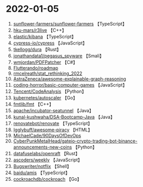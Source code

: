 # 2022-01-05

1. [sunflower-farmers/sunflower-farmers](https://github.com/sunflower-farmers/sunflower-farmers) 【TypeScript】
2. [hku-mars/r3live](https://github.com/hku-mars/r3live) 【C++】
3. [elastic/kibana](https://github.com/elastic/kibana) 【TypeScript】
4. [cypress-io/cypress](https://github.com/cypress-io/cypress) 【JavaScript】
5. [tkellogg/dura](https://github.com/tkellogg/dura) 【Rust】
6. [jonathandata1/pegasus_spyware](https://github.com/jonathandata1/pegasus_spyware) 【Smali】
7. [wmjordan/PDFPatcher](https://github.com/wmjordan/PDFPatcher) 【C#】
8. [Flutterando/roadmap](https://github.com/Flutterando/roadmap) 
9. [rmcelreath/stat_rethinking_2022](https://github.com/rmcelreath/stat_rethinking_2022) 
10. [AstraZeneca/awesome-explainable-graph-reasoning](https://github.com/AstraZeneca/awesome-explainable-graph-reasoning) 
11. [coding-horror/basic-computer-games](https://github.com/coding-horror/basic-computer-games) 【JavaScript】
12. [Tencent/CodeAnalysis](https://github.com/Tencent/CodeAnalysis) 【Python】
13. [kubernetes/autoscaler](https://github.com/kubernetes/autoscaler) 【Go】
14. [fmtlib/fmt](https://github.com/fmtlib/fmt) 【C++】
15. [apache/incubator-seatunnel](https://github.com/apache/incubator-seatunnel) 【Java】
16. [kunal-kushwaha/DSA-Bootcamp-Java](https://github.com/kunal-kushwaha/DSA-Bootcamp-Java) 【Java】
17. [renovatebot/renovate](https://github.com/renovatebot/renovate) 【TypeScript】
18. [Igglybuff/awesome-piracy](https://github.com/Igglybuff/awesome-piracy) 【HTML】
19. [MichaelCade/90DaysOfDevOps](https://github.com/MichaelCade/90DaysOfDevOps) 
20. [CyberPunkMetalHead/gateio-crypto-trading-bot-binance-announcements-new-coins](https://github.com/CyberPunkMetalHead/gateio-crypto-trading-bot-binance-announcements-new-coins) 【Python】
21. [datafuselabs/openraft](https://github.com/datafuselabs/openraft) 【Rust】
22. [ascoders/weekly](https://github.com/ascoders/weekly) 【JavaScript】
23. [Bugswriter/notflix](https://github.com/Bugswriter/notflix) 【Shell】
24. [baidu/amis](https://github.com/baidu/amis) 【TypeScript】
25. [cockroachdb/cockroach](https://github.com/cockroachdb/cockroach) 【Go】
